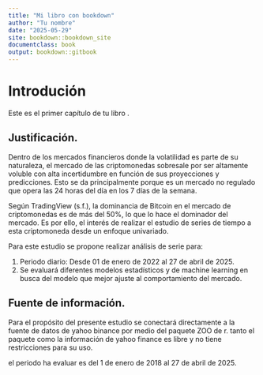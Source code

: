 ```yaml
---
title: "Mi libro con bookdown"
author: "Tu nombre"
date: "2025-05-29"
site: bookdown::bookdown_site
documentclass: book
output: bookdown::gitbook
---
```



# Introdución
Este es el primer capítulo de tu libro .



## Justificación.

Dentro de los mercados financieros donde la volatilidad es parte de su naturaleza, el mercado de las criptomonedas sobresale por ser altamente voluble con alta incertidumbre en función de sus proyecciones y predicciones. Esto se da principalmente porque es un mercado no regulado que opera las 24 horas del día en los 7 días de la semana.

Según TradingView (s.f.), la dominancia de Bitcoin en el mercado de criptomonedas es de más del 50%, lo que lo hace el dominador del mercado. Es por ello, el interés de realizar el estudio de series de tiempo a esta criptomoneda desde un enfoque univariado.

Para este estudio se propone realizar análisis de serie para:

1.	Periodo diario: Desde 01 de enero de 2022 al 27 de abril de 2025.
2.	Se evaluará diferentes modelos estadísticos y de machine learning en busca del modelo que mejor ajuste al comportamiento del mercado.

## Fuente de información.

Para el propósito del presente estudio se conectará directamente a la fuente de datos de yahoo binance por medio del paquete ZOO de r. tanto el paquete como la información de yahoo finance es libre y no tiene restricciones para su uso.

el periodo ha evaluar es del 1 de enero de 2018 al 27 de abril de 2025.
